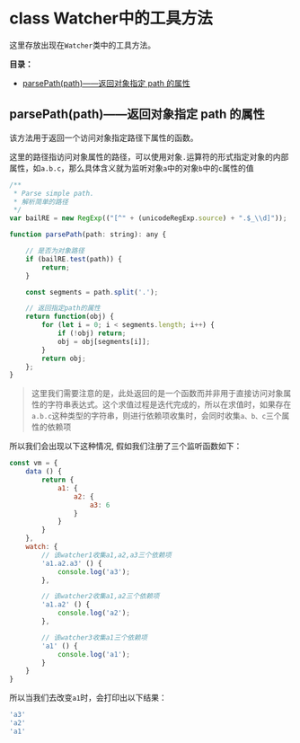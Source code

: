 # class Watcher中的工具方法

这里存放出现在`Watcher`类中的工具方法。

**目录：**

- [parsePath(path)——返回对象指定 path 的属性](#parsepathpath%e8%bf%94%e5%9b%9e%e5%af%b9%e8%b1%a1%e6%8c%87%e5%ae%9a-path-%e7%9a%84%e5%b1%9e%e6%80%a7)

## parsePath(path)——返回对象指定 path 的属性

该方法用于返回一个访问对象指定路径下属性的函数。

这里的路径指访问对象属性的路径，可以使用对象`.`运算符的形式指定对象的内部属性，如`a.b.c`，那么具体含义就为监听对象`a`中的对象`b`中的`c`属性的值

```js
/**
 * Parse simple path.
 * 解析简单的路径
 */
var bailRE = new RegExp(("[^" + (unicodeRegExp.source) + ".$_\\d]"));

function parsePath(path: string): any {

    // 是否为对象路径
    if (bailRE.test(path)) {
        return;
    }

    const segments = path.split('.');

    // 返回指定path的属性
    return function(obj) {
        for (let i = 0; i < segments.length; i++) {
            if (!obj) return;
            obj = obj[segments[i]];
        }
        return obj;
    };
}
```

>这里我们需要注意的是，此处返回的是一个函数而并非用于直接访问对象属性的字符串表达式。这个求值过程是迭代完成的，所以在求值时，如果存在`a.b.c`这种类型的字符串，则进行依赖项收集时，会同时收集`a、b、c`三个属性的依赖项

所以我们会出现以下这种情况, 假如我们注册了三个监听函数如下：

```js
const vm = {
    data () {
        return {
            a1: {
                a2: {
                    a3: 6
                }
            }
        }
    },
    watch: {
        // 该watcher1收集a1,a2,a3三个依赖项
        'a1.a2.a3' () {
            console.log('a3');
        },

        // 该watcher2收集a1,a2三个依赖项
        'a1.a2' () {
            console.log('a2');
        },

        // 该watcher3收集a1三个依赖项
        'a1' () {
            console.log('a1');
        }
    }
}
```

所以当我们去改变`a1`时，会打印出以下结果：

```js
'a3'
'a2'
'a1'
```
